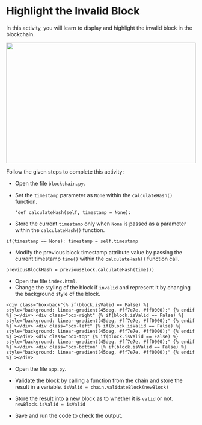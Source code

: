 Highlight the Invalid Block
=====================


In this activity, you will learn to display and highlight the invalid block in the blockchain.




<img src= "https://s3-whjr-curriculum-uploads.whjr.online/cd5fddf6-aed3-4658-ba2c-fbc8a502e49e.gif" width = "100%" height = "320">




Follow the given steps to complete this activity:


* Open the file `blockchain.py`.


* Set the `timestamp` parameter as `None` within the `calculateHash()` function.


    `'def calculateHash(self, timestamp = None):`


* Store the current `timestamp` only when `None` is passed as a parameter within the `calculateHash()` function.


`if(timestamp == None):
    timestamp = self.timestamp`


* Modify the previous block timestamp attribute value by passing the current timestamp `time()` within the `calculateHash()` function call.
 
`previousBlockHash = previousBlock.calculateHash(time())`


* Open the file `index.html`.
* Change the styling of the block if `invalid` and represent it by changing the background style of the block.


`<div class="box-back"{% if(block.isValid == False) %} style="background: linear-gradient(45deg, #ff7e7e, #ff0000);" {% endif %} ></div>
								<div class="box-right" {% if(block.isValid == False) %} style="background: linear-gradient(45deg, #ff7e7e, #ff0000);" {% endif %} ></div>
								<div class="box-left" {% if(block.isValid == False) %} style="background: linear-gradient(45deg, #ff7e7e, #ff0000);" {% endif %} ></div>
								<div class="box-top" {% if(block.isValid == False) %} style="background: linear-gradient(45deg, #ff7e7e, #ff0000);" {% endif %} ></div>
								<div class="box-bottom" {% if(block.isValid == False) %} style="background: linear-gradient(45deg, #ff7e7e, #ff0000);" {% endif %} ></div>
`
* Open the file `app.py`.
* Validate the block by calling a function from the chain and store the result in a variable.
	`isValid = chain.validateBlock(newBlock)`


* Store the result into a new block as to whether it is `valid` or not.
	`newBlock.isValid = isValid`


* Save and run the code to check the output.
